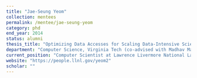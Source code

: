 ```yaml
---
title: "Jae-Seung Yeom"
collection: mentees
permalink: /mentee/jae-seung-yeom
category: phd
end_year: 2014
status: alumni
thesis_title: "Optimizing Data Accesses for Scaling Data-Intensive Scientific Applications"
department: "Computer Science, Virginia Tech (co-advised with Madhav Marathe)"
current_position: "Computer Scientist at Lawrence Livermore National Laboratory"  # You can fill this from LinkedIn
website: "https://people.llnl.gov/yeom2"
scholar: ""
---
```

